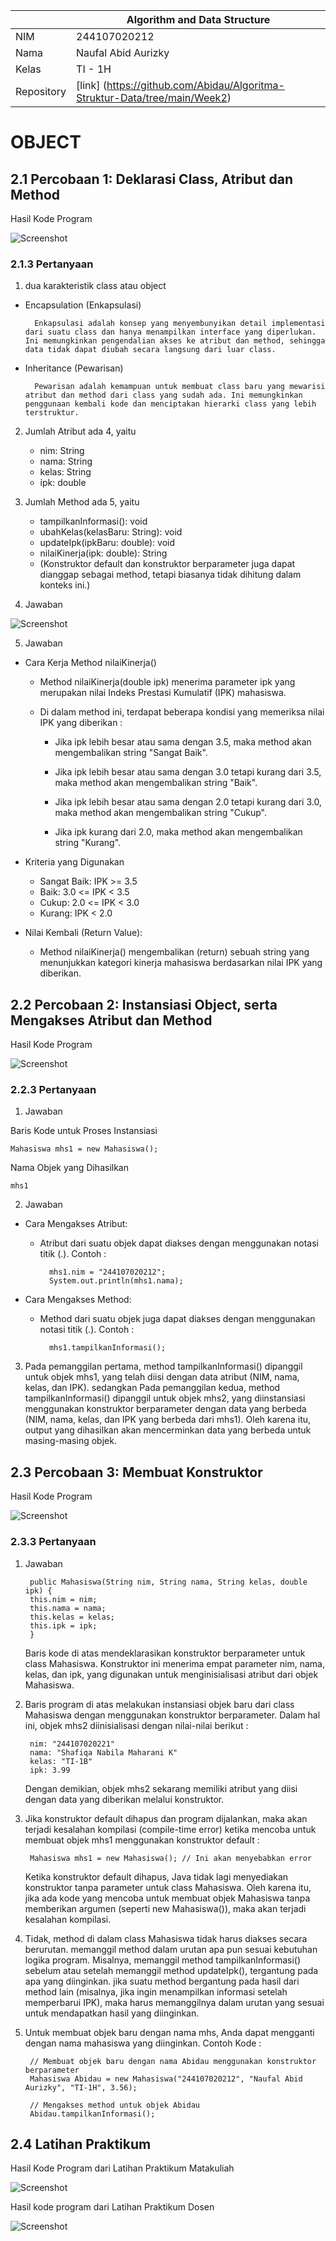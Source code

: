 |  | Algorithm and Data Structure |
|--|--|
| NIM |  244107020212|
| Nama |  Naufal Abid Aurizky |
| Kelas | TI - 1H |
| Repository | [link] (https://github.com/Abidau/Algoritma-Struktur-Data/tree/main/Week2) |

# OBJECT
 
## 2.1 Percobaan 1: Deklarasi Class, Atribut dan Method

Hasil Kode Program

![Screenshot](img/P1.png)

### 2.1.3 Pertanyaan

1. dua karakteristik class atau object
- Encapsulation (Enkapsulasi)

        Enkapsulasi adalah konsep yang menyembunyikan detail implementasi dari suatu class dan hanya menampilkan interface yang diperlukan. Ini memungkinkan pengendalian akses ke atribut dan method, sehingga data tidak dapat diubah secara langsung dari luar class.

- Inheritance (Pewarisan)

        Pewarisan adalah kemampuan untuk membuat class baru yang mewarisi atribut dan method dari class yang sudah ada. Ini memungkinkan penggunaan kembali kode dan menciptakan hierarki class yang lebih terstruktur.

2. Jumlah Atribut ada 4, yaitu

    - nim: String
    - nama: String
    - kelas: String
    - ipk: double

3. Jumlah Method ada 5, yaitu

    - tampilkanInformasi(): void
    - ubahKelas(kelasBaru: String): void
    - updateIpk(ipkBaru: double): void
    - nilaiKinerja(ipk: double): String
    - (Konstruktor default dan konstruktor berparameter juga dapat dianggap sebagai method, tetapi biasanya tidak dihitung dalam konteks ini.)

4. Jawaban

![Screenshot](img/P2.png)

5. Jawaban 

- Cara Kerja Method nilaiKinerja()

    - Method nilaiKinerja(double ipk) menerima parameter ipk yang merupakan nilai Indeks Prestasi Kumulatif (IPK) mahasiswa.

    - Di dalam method ini, terdapat beberapa kondisi yang memeriksa nilai IPK yang diberikan :

        - Jika ipk lebih besar atau sama dengan 3.5, maka method akan mengembalikan string "Sangat Baik".

        - Jika ipk lebih besar atau sama dengan 3.0 tetapi kurang dari 3.5, maka method akan mengembalikan string "Baik".

        - Jika ipk lebih besar atau sama dengan 2.0 tetapi kurang dari 3.0, maka method akan mengembalikan string "Cukup".
        
        - Jika ipk kurang dari 2.0, maka method akan mengembalikan string "Kurang".
    
- Kriteria yang Digunakan

    - Sangat Baik: IPK >= 3.5
    - Baik: 3.0 <= IPK < 3.5
    - Cukup: 2.0 <= IPK < 3.0
    - Kurang: IPK < 2.0
   
- Nilai Kembali (Return Value):

    - Method nilaiKinerja() mengembalikan (return) sebuah string yang menunjukkan kategori kinerja mahasiswa berdasarkan nilai IPK yang diberikan.


## 2.2 Percobaan 2: Instansiasi Object, serta Mengakses Atribut dan Method

Hasil Kode Program

![Screenshot](img/P3.png)

### 2.2.3 Pertanyaan

1. Jawaban

Baris Kode untuk Proses Instansiasi

    Mahasiswa mhs1 = new Mahasiswa();

Nama Objek yang Dihasilkan

    mhs1

2. Jawaban

- Cara Mengakses Atribut:

    - Atribut dari suatu objek dapat diakses dengan menggunakan notasi titik (.). Contoh :

            mhs1.nim = "244107020212";
            System.out.println(mhs1.nama);

- Cara Mengakses Method:

    - Method dari suatu objek juga dapat diakses dengan menggunakan notasi titik (.). Contoh :

            mhs1.tampilkanInformasi();

3. Pada pemanggilan pertama, method tampilkanInformasi() dipanggil untuk objek mhs1, yang telah diisi dengan data atribut (NIM, nama, kelas, dan IPK). sedangkan Pada pemanggilan kedua, method tampilkanInformasi() dipanggil untuk objek mhs2, yang diinstansiasi menggunakan konstruktor berparameter dengan data yang berbeda (NIM, nama, kelas, dan IPK yang berbeda dari mhs1). Oleh karena itu, output yang dihasilkan akan mencerminkan data yang berbeda untuk masing-masing objek.


## 2.3 Percobaan 3: Membuat Konstruktor

Hasil Kode Program

![Screenshot](img/P4.png)

### 2.3.3 Pertanyaan

1. Jawaban

        public Mahasiswa(String nim, String nama, String kelas, double ipk) {
        this.nim = nim;
        this.nama = nama;
        this.kelas = kelas;
        this.ipk = ipk;
        }

    Baris kode di atas mendeklarasikan konstruktor berparameter untuk class Mahasiswa. Konstruktor ini menerima empat parameter nim, nama, kelas, dan ipk, yang digunakan untuk menginisialisasi atribut dari objek Mahasiswa.

2. Baris program di atas melakukan instansiasi objek baru dari class Mahasiswa dengan menggunakan konstruktor berparameter. Dalam hal ini, objek mhs2 diinisialisasi dengan nilai-nilai berikut :

        nim: "244107020221"
        nama: "Shafiqa Nabila Maharani K"
        kelas: "TI-1B"
        ipk: 3.99

    Dengan demikian, objek mhs2 sekarang memiliki atribut yang diisi dengan data yang diberikan melalui konstruktor.

3. Jika konstruktor default dihapus dan program dijalankan, maka akan terjadi kesalahan kompilasi (compile-time error) ketika mencoba untuk membuat objek mhs1 menggunakan konstruktor default :

        Mahasiswa mhs1 = new Mahasiswa(); // Ini akan menyebabkan error

    Ketika konstruktor default dihapus, Java tidak lagi menyediakan konstruktor tanpa parameter untuk class Mahasiswa. Oleh karena itu, jika ada kode yang mencoba untuk membuat objek Mahasiswa tanpa memberikan argumen (seperti new Mahasiswa()), maka akan terjadi kesalahan kompilasi.

4. Tidak, method di dalam class Mahasiswa tidak harus diakses secara berurutan. memanggil method dalam urutan apa pun sesuai kebutuhan logika program. Misalnya, memanggil method tampilkanInformasi() sebelum atau setelah memanggil method updateIpk(), tergantung pada apa yang diinginkan. jika suatu method bergantung pada hasil dari method lain (misalnya, jika ingin menampilkan informasi setelah memperbarui IPK), maka harus memanggilnya dalam urutan yang sesuai untuk mendapatkan hasil yang diinginkan.

5. Untuk membuat objek baru dengan nama mhs<NamaMahasiswa>, Anda dapat mengganti <NamaMahasiswa> dengan nama mahasiswa yang diinginkan. Contoh Kode : 

        // Membuat objek baru dengan nama Abidau menggunakan konstruktor berparameter
        Mahasiswa Abidau = new Mahasiswa("244107020212", "Naufal Abid Aurizky", "TI-1H", 3.56);

        // Mengakses method untuk objek Abidau
        Abidau.tampilkanInformasi();

## 2.4 Latihan Praktikum

Hasil Kode Program dari Latihan Praktikum Matakuliah

![Screenshot](img/P5.png)

Hasil kode program dari Latihan Praktikum Dosen 

![Screenshot](img/P6.png)